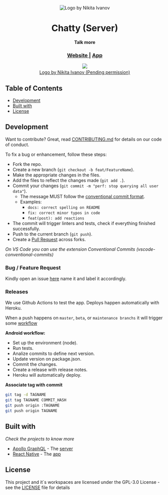 <p align="center">
  <img
    alt="Logo by Nikita Ivanov"
    src="https://github.com/DiogoAbu/chatty/blob/develop/src/assets/logo/icon@2x.png"
    srcset="https://github.com/DiogoAbu/chatty/blob/develop/src/assets/logo/icon@0.75x.png 0.75x, https://github.com/DiogoAbu/chatty/blob/develop/src/assets/logo/icon.png 1x, https://github.com/DiogoAbu/chatty/blob/develop/src/assets/logo/icon@1.5x.png 1.5x, https://github.com/DiogoAbu/chatty/blob/develop/src/assets/logo/icon@2x.png 2x, https://github.com/DiogoAbu/chatty/blob/develop/src/assets/logo/icon@3x.png 3x, https://github.com/DiogoAbu/chatty/blob/develop/src/assets/logo/icon@4x.png 4x"
  />
</p>

<h1 align="center">Chatty (Server)</h1>

<div align="center">
  <strong>Talk more</strong>
</div>

<div align="center">
  <h3>
    <a href="#">
      Website
    </a>
    <span> | </span>
    <a href="https://github.com/DiogoAbu/chatty">
      App
    </a>
  </h3>
  <img src="https://github.com/DiogoAbu/chatty-server/workflows/Test%20and%20release/badge.svg?branch=master" />
</div>

<div align="center">
    <a href="https://dribbble.com/shots/4856298-Logo-Challenge-Messaging-App">
      Logo by Nikita Ivanov (Pending permission)
    </a>
</div>

## Table of Contents <!-- omit in toc -->
- [Development](#development)
- [Built with](#built-with)
- [License](#license)

## Development
Want to contribute? Great, read [CONTRIBUTING.md](#) for details on our code of conduct.

To fix a bug or enhancement, follow these steps:

- Fork the repo.
- Create a new branch (`git checkout -b feat/FeatureName`).
- Make the appropriate changes in the files.
- Add the files to reflect the changes made (`git add .`).
- Commit your changes (`git commit -m "perf: stop querying all user data"`).
  - The message MUST follow the [conventional commit format](https://conventionalcommits.org/).
  - Examples:
    - `docs: correct spelling on README`
    - `fix: correct minor typos in code`
    - `feat(post): add reactions`
- The commit will trigger linters and tests, check if everything finished successfully.
- Push to the current branch (`git push`).
- Create a [Pull Request](https://github.com/DiogoAbu/chatty-server/compare) across forks.

*On VS Code you can use the extension Conventional Commits (vscode-conventional-commits)*

### Bug / Feature Request
Kindly open an issue [here](https://github.com/DiogoAbu/chatty-server/issues/new/choose) name it and label it accordingly.

### Releases
We use Github Actions to test the app. Deploys happen automatically with Heroku.

When a push happens on `master`, `beta`, or `maintenance branchs` it will trigger some [workflow](https://github.com/DiogoAbu/chatty-server/blob/master/.github/workflows)

**Android workflow:**
- Set up the environment (node).
- Run tests.
- Analize commits to define next version.
- Update version on package.json.
- Commit the changes.
- Create a release with release notes.
- Heroku will automatically deploy.

**Associate tag with commit**
```bash
git tag -d TAGNAME
git tag TAGNAME COMMIT_HASH
git push origin :TAGNAME
git push origin TAGNAME
```

## Built with
*Check the projects to know more*

* [Apollo GraphQL](https://www.apollographql.com) - The [server](https://github.com/DiogoAbu/chatty-server)
* [React Native](https://facebook.github.io/react-native) - The [app](https://github.com/DiogoAbu/chatty)

## License
This project and it`s workspaces are licensed under the GPL-3.0 License - see the [LICENSE](LICENSE) file for details
